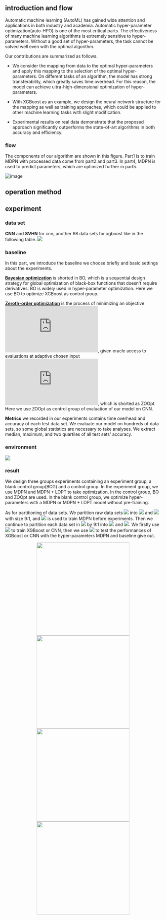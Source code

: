 ## introduction and flow
  Automatic machine learning (AutoML) has gained wide attention and applications in both industry and academia. Automatic hyper-parameter optimization(auto-HPO) is one of the most critical parts. The effectiveness of many machine learning algorithms is extremely sensitive to hyper-parameters. Without a good set of hyper-parameters, the task cannot be solved well even with the optimal algorithm.

Our contributions are summarized as follows.
- We consider the mapping from data to the optimal hyper-parameters and apply this mapping to the selection of the optimal hyper-parameters. On different tasks of an algorithm, the model has strong transferability, which greatly saves time overhead. For this reason, the model can achieve ultra-high-dimensional optimization of hyper-parameters.

- With XGBoost as an example, we design the neural network structure for the mapping as well as training approaches, which could be applied to other machine learning tasks with slight modification.

- Experimental results on real data demonstrate that the proposed approach significantly outperforms the state-of-art algorithms in both accuracy and efficiency.

### flow
  The components of our algorithm are shown in this figure. Part1 is to train MDPN with processed data come from part2 and part3. In part4, MDPN is used to predict parameters, which are optimized further in part5.

![image](https://github.com/Sonata165/NIPSProject/blob/master/ImgForReadme/system.png)

## operation method

## experiment

### data set
**CNN** and **SVHN** for cnn, another 98 data sets for xgboost like in the following table.
![](https://github.com/Sonata165/NIPSProject/blob/master/ImgForReadme/1590134037879.png)
### baseline

In this part, we introduce the baseline we choose briefly and basic settings about the experiments.

[**Bayesian optimization**](https://en.wikipedia.org/wiki/Bayesian_optimization) is shorted in BO, which is a sequential design strategy for global optimization of black-box functions that doesn't require derivatives. BO is widely used in hyper-parameter optimization. Here we use BO to optimize XGBoost as control group.

[**Zeroth-order optimization**](https://arxiv.org/abs/1911.06317) is the process of minimizing an objective ![](http://latex.codecogs.com/gif.latex?f(x)), given oracle access to evaluations at adaptive chosen input ![](http://latex.codecogs.com/gif.latex?x), which is shorted as ZOOpt. Here we use ZOOpt as control group of evaluation of our model on CNN.

**Metrics** we recorded in our experiments contains time overhead and accuracy of each test data set. We evaluate our model on hundreds of data sets, so some global statistics are necessary to take analyses. We extract median, maximum, and two quartiles of all test sets' accuracy.
### environment
![](https://github.com/Sonata165/NIPSProject/blob/master/ImgForReadme/1590133702076.png)

### result
  We design three groups experiments containing an experiment group, a blank control group(BCG) and a control group. In the experiment group, we use MDPN and MDPN + LOPT to take optimization. In the control group, BO and ZOOpt are used. In the blank control group, we optimize hyper-parameters with a MDPN or MDPN + LOPT model without pre-training.

As for partitioning of data sets. We partition raw data sets ![](http://latex.codecogs.com/gif.latex?\mathcal{D}) into ![](http://latex.codecogs.com/gif.latex?\mathcal{X}) and ![](http://latex.codecogs.com/gif.latex?\mathbb{X}) with size 9:1, and ![](http://latex.codecogs.com/gif.latex?\mathcal{X}) is used to train MDPN before experiments. Then we continue to partition each data set in ![](http://latex.codecogs.com/gif.latex?\mathbb{X}) by 9:1 into ![](http://latex.codecogs.com/gif.latex?X_{train}) and ![](http://latex.codecogs.com/gif.latex?X_{test}). We firstly use ![](http://latex.codecogs.com/gif.latex?X_{train}) to train XGBoost or CNN, then we use ![](http://latex.codecogs.com/gif.latex?X_{test}) to test the performances of XGBoost or CNN with the hyper-parameters MDPN and baseline give out.

<center class="half"><img src="https://github.com/Sonata165/NIPSProject/blob/master/ImgForReadme/cnn_accu.png" width="300"/><img src="https://github.com/Sonata165/NIPSProject/blob/master/ImgForReadme/xg_accu.PNG" width="300"/></center>
<center class="half"><img src="https://github.com/Sonata165/NIPSProject/blob/master/ImgForReadme/cnn_time.jpg" width="300"/><img src="https://github.com/Sonata165/NIPSProject/blob/master/ImgForReadme/xg_time.jpg" width="300"/></center>
